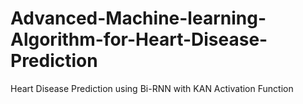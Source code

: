 # Advanced-Machine-learning-Algorithm-for-Heart-Disease-Prediction
Heart Disease Prediction using Bi-RNN with KAN Activation Function
